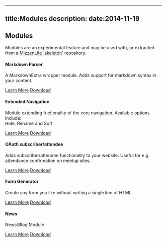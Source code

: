----
title:Modules
description:
date:2014-11-19
----
<div class="row">
    <div class="col-lg-12">
        <h2 class="page-header">
            Modules
        </h2>
        <p>
            Modules are an experimental feature and may be used
            with, or extracted from a 
            <a href="https://github.com/mizzencms/skeleton">
            MizzenLite 'skeleton'</a> repository.
        </p>
    </div>
    <div class="col-md-4">
        <div class="panel panel-default">
            <div class="panel-heading">
                <h4>
                    <span class="fa-stack fa-lg">
                        <i class="fa fa-square fa-stack-2x"></i>
                        <i class="fa fa-code fa-stack-1x fa-inverse"></i>
                    </span>
                    Markdown Parser
                </h4>
            </div>
            <div class="panel-body">
                <p>
                    A MarkdownExtra wrapper module. Adds support for
                    markdown syntax in your content.
                </p>
                <a href="#" class="btn btn-default disabled">Learn More</a>
                <a href="#" class="btn btn-default disabled">Download</a>
            </div>
        </div>
    </div>
    <div class="col-md-4">
        <div class="panel panel-default">
            <div class="panel-heading">
                <h4>
                    <span class="fa-stack fa-lg">
                        <i class="fa fa-square fa-stack-2x"></i>
                        <i class="fa fa-bars fa-stack-1x fa-inverse"></i>
                    </span>
                    Extended Navigation
                </h4>
            </div>
            <div class="panel-body">
                <p>
                    Module extending fuctionality of the core 
                    navigation. Available options include:<br/>
                    Hide, Rename and Sort
                </p>
                <a href="#" class="btn btn-default disabled">Learn More</a>
                <a href="#" class="btn btn-default disabled">Download</a>
            </div>
        </div>
    </div>
    <div class="col-md-4">
        <div class="panel panel-default">
            <div class="panel-heading">
                <h4>
                    <span class="fa-stack fa-lg">
                        <i class="fa fa-square fa-stack-2x"></i>
                        <i class="fa fa-users fa-stack-1x fa-inverse"></i>
                    </span>
                    OAuth subscriber/attendee
                </h4>
            </div>
            <div class="panel-body">
                <p>
                    Adds subscriber/attendee functionality to your 
                    website. Useful for e.g. attendance confirmation 
                    on meetup sites.
                </p>
                <a href="#" class="btn btn-default disabled">Learn More</a>
                <a href="#" class="btn btn-default disabled">Download</a>
            </div>
        </div>
    </div>
    <div class="col-md-4">
        <div class="panel panel-default">
            <div class="panel-heading">
                <h4>
                    <span class="fa-stack fa-lg">
                        <i class="fa fa-square fa-stack-2x"></i>
                        <i class="fa fa-align-center fa-stack-1x fa-inverse"></i>
                    </span>
                    Form Generator
                </h4>
            </div>
            <div class="panel-body">
                <p>
                    Create any form you like without writing a 
                    single line of HTML.
                </p>
                <a href="#" class="btn btn-default disabled">Learn More</a>
                <a href="#" class="btn btn-default disabled">Download</a>
            </div>
        </div>
    </div>
    <div class="col-md-4">
        <div class="panel panel-default">
            <div class="panel-heading">
                <h4>
                    <span class="fa-stack fa-lg">
                        <i class="fa fa-square fa-stack-2x"></i>
                        <i class="fa fa-newspaper-o fa-stack-1x fa-inverse"></i>
                    </span>
                    News
                </h4>
            </div>
            <div class="panel-body">
                <p>
                    News/Blog Module
                </p>
                <a href="#" class="btn btn-default disabled">Learn More</a>
                <a href="#" class="btn btn-default disabled">Download</a>
            </div>
        </div>
    </div>
</div>